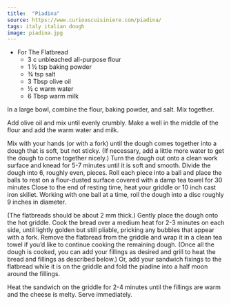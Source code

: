 ```yaml
---
title:  "Piadina"
source: https://www.curiouscuisiniere.com/piadina/
tags: italy italian dough
image: piadina.jpg
---
```

* For The Flatbread
  * 3 c unbleached all-purpose flour
  * 1 ½ tsp baking powder
  * ¾ tsp salt
  * 3 Tbsp olive oil
  * ½ c warm water
  * 6 Tbsp warm milk

In a large bowl, combine the flour, baking powder, and salt. Mix together.

Add olive oil and mix until evenly crumbly. Make a well in the middle of the flour and add the warm water and milk.

Mix with your hands (or with a fork) until the dough comes together into a dough that is soft, but not sticky. (If necessary, add a little more water to get the dough to come together nicely.) Turn the dough out onto a clean work surface and knead for 5-7 minutes until it is soft and smooth. Divide the dough into 6, roughly even, pieces. Roll each piece into a ball and place the balls to rest on a flour-dusted surface covered with a damp tea towel for 30 minutes Close to the end of resting time, heat your griddle or 10 inch cast iron skillet. Working with one ball at a time, roll the dough into a disc roughly 9 inches in diameter.

(The flatbreads should be about 2 mm thick.) Gently place the dough onto the hot griddle. Cook the bread over a medium heat for 2-3 minutes on each side, until lightly golden but still pliable, pricking any bubbles that appear with a fork. Remove the flatbread from the griddle and wrap it in a clean tea towel if you’d like to continue cooking the remaining dough. (Once all the dough is cooked, you can add your fillings as desired and grill to heat the bread and fillings as described below.) Or, add your sandwich fixings to the flatbread while it is on the griddle and fold the piadine into a half moon around the fillings.

Heat the sandwich on the griddle for 2-4 minutes until the fillings are warm and the cheese is melty. Serve immediately.
